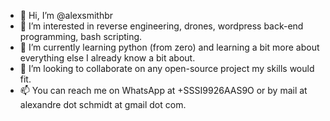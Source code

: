 - 👋 Hi, I’m @alexsmithbr
- 👀 I’m interested in reverse engineering, drones, wordpress back-end programming, bash scripting.
- 🌱 I’m currently learning python (from zero) and learning a bit more about everything else I already know a bit about.
- 💞️ I’m looking to collaborate on any open-source project my skills would fit.
- 📫 You can reach me on WhatsApp at +SSSI9926AAS9O or by mail at alexandre dot schmidt at gmail dot com.
